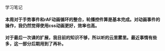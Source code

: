 学习笔记
#### 本周对于手势事件和rAF动画循环的整合，轮播控件算是基本完成。对动画事件的操作，我仍然觉得使用css动画更好，效率也高。
#### 对于最后一次课的扩展，我目前的知识不够，所以听的云里雾里。最近事情有些多，这一部分后期用到了再补。
